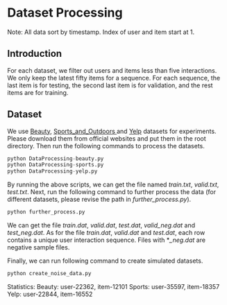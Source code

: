 # Dataset Processing

Note: All data sort by timestamp. Index of user and item start at 1.

## Introduction

For each dataset, we filter out users and items less than five interactions. We only keep the latest fifty items for a sequence. For each sequence, the last item is for testing, the second last item is for validation, and the rest items are for training.

## Dataset

We use [Beauty](http://jmcauley.ucsd.edu/data/amazon/links.html), [Sports_and_Outdoors ](http://jmcauley.ucsd.edu/data/amazon/links.html)and [Yelp](https://www.yelp.com/dataset) datasets for experiments. Please download them from official websites and put them in the root directory. Then run the following commands to process the datasets.

```python
python DataProcessing-beauty.py
python DataProcessing-sports.py
python DataProcessing-yelp.py
```

By running the above scripts, we can get the file named *train.txt*, *valid.txt*, *test.txt*. Next, run the following command to further process the data (for different datasets, please revise the path in *further_process.py*). 

```python
python further_process.py
```

We can get the file *train.dat*, *valid.dat*, *test.dat*, *valid_neg.dat* and *test_neg.dat*. As for the file *train.dat*, *valid.dat* and *test.dat*, each row contains a unique user interaction sequence. Files with **_neg.dat* are negative sample files. 

Finally, we can run following command to create simulated datasets.

```python
python create_noise_data.py
```

Statistics:
Beauty: user-22362, item-12101
Sports: user-35597, item-18357
Yelp: user-22844, item-16552

